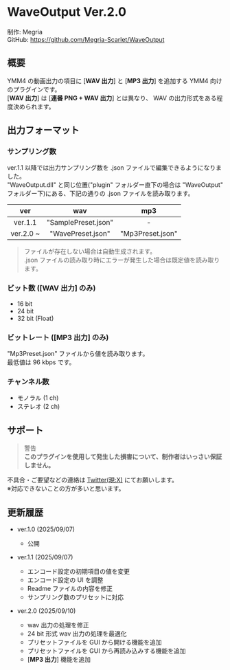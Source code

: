 # **WaveOutput** Ver.2.0

制作: Megria  
GitHub: <https://github.com/Megria-Scarlet/WaveOutput>  

## 概要

YMM4 の動画出力の項目に [**WAV 出力**] と [**MP3 出力**] を追加する YMM4 向けのプラグインです。  
[**WAV 出力**] は [**連番 PNG + WAV 出力**] とは異なり、 WAV の出力形式をある程度決められます。

## 出力フォーマット

### サンプリング数

ver.1.1 以降では出力サンプリング数を .json ファイルで編集できるようになりました。  
"WaveOutput.dll" と同じ位置("plugin" フォルダー直下の場合は "WaveOutput" フォルダー下)にある、下記の通りの .json ファイルを読み取ります。  

|    ver    |         wav         |        mp3       |
|:---------:|:-------------------:|:----------------:|
| ver.1.1   | "SamplePreset.json" |         -        |
| ver.2.0 ~ |  "WavePreset.json"  | "Mp3Preset.json" |

> ファイルが存在しない場合は自動生成されます。  
> .json ファイルの読み取り時にエラーが発生した場合は既定値を読み取ります。

### ビット数 ([**WAV 出力**] のみ)

* 16 bit
* 24 bit
* 32 bit (Float)

### ビットレート ([**MP3 出力**] のみ)

"Mp3Preset.json" ファイルから値を読み取ります。  
最低値は 96 kbps です。

### チャンネル数

* モノラル (1 ch)
* ステレオ (2 ch)

## サポート

> 警告  
**このプラグインを使用して発生した損害について、制作者はいっさい保証しません。**  

不具合・ご要望などの連絡は [Twitter(現:X)](https://x.com/Megria1201) にてお願いします。  
※対応できないことの方が多いと思います。  

## 更新履歴

* ver.1.0 (2025/09/07)

  * 公開

* ver.1.1 (2025/09/07)

  * エンコード設定の初期項目の値を変更
  * エンコード設定の UI を調整
  * Readme ファイルの内容を修正
  * サンプリング数のプリセットに対応

* ver.2.0 (2025/09/10)
  * wav 出力の処理を修正
  * 24 bit 形式 wav 出力の処理を最適化
  * プリセットファイルを GUI から開ける機能を追加
  * プリセットファイルを GUI から再読み込みする機能を追加
  * [**MP3 出力**] 機能を追加
